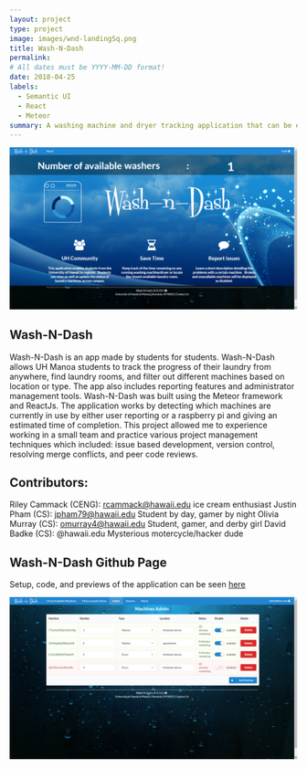 ```yaml
---
layout: project
type: project
image: images/wnd-landingSq.png
title: Wash-N-Dash
permalink: 
# All dates must be YYYY-MM-DD format!
date: 2018-04-25
labels:
  - Semantic UI
  - React
  - Meteor
summary: A washing machine and dryer tracking application that can be extened to use a raspberry pi.
---
```

<img class="ui square floated image" src="../images/wnd-landing.png">

## Wash-N-Dash
Wash-N-Dash is an app made by students for students. Wash-N-Dash allows UH Manoa students to track the progress of their
laundry from anywhere, find laundry rooms, and filter out different machines based on location or type. The app also includes
reporting features and administrator management tools. Wash-N-Dash was built using the Meteor framework and ReactJs. The application works
by detecting which machines are currently in use by either user reporting or a raspberry pi and giving an estimated time of completion. 
This project allowed me to experience working in a small team and practice various project management techniques which included:
issue based development, version control, resolving merge conflicts, and peer code reviews.


## Contributors:

Riley Cammack (CENG): rcammack@hawaii.edu
ice cream enthusiast
Justin Pham (CS): jpham79@hawaii.edu
Student by day, gamer by night
Olivia Murray (CS): omurray4@hawaii.edu
Student, gamer, and derby girl
David Badke (CS): @hawaii.edu
Mysterious motercycle/hacker dude

## Wash-N-Dash Github Page
Setup, code, and previews of the application can be seen [here](https://wash-n-dash.github.io/)

<img class="ui square floated image" src="../images/wnd-admin.png">
